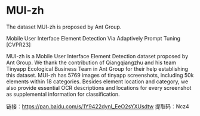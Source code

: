 # MUI-zh
The dataset MUI-zh is proposed by Ant Group. 

Mobile User Interface Element Detection Via Adaptively Prompt Tuning [CVPR23]

MUI-zh is a Mobile User Interface Element Detection dataset proposed by Ant Group. We thank the contribution of Qiangqiangzhu and his team Tinyapp Ecological Business Team in Ant Group for their help establishing this dataset. MUI-zh has 5769 images of tinyapp screenshots, including 50k elements within 18 categories. Besides element location and category, we also provide essential OCR descriptions and locations for every screenshot as supplemental information for classification.

链接：https://pan.baidu.com/s/1Y9422dynI_EeO2sYXUsdtw 提取码：Ncz4
